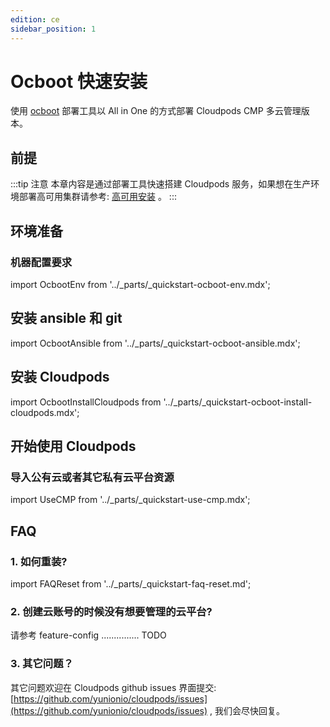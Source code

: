 ```yaml
---
edition: ce
sidebar_position: 1
---
```


# Ocboot 快速安装

使用 [ocboot](https://github.com/yunionio/ocboot) 部署工具以 All in One 的方式部署 Cloudpods CMP 多云管理版本。

## 前提

:::tip 注意
本章内容是通过部署工具快速搭建 Cloudpods 服务，如果想在生产环境部署高可用集群请参考: [高可用安装](./ha-ce/) 。
:::

## 环境准备

### 机器配置要求

import OcbootEnv from '../_parts/_quickstart-ocboot-env.mdx';

<OcbootEnv />

## 安装 ansible 和 git

import OcbootAnsible from '../_parts/_quickstart-ocboot-ansible.mdx';

<OcbootAnsible />

## 安装 Cloudpods

import OcbootInstallCloudpods from '../_parts/_quickstart-ocboot-install-cloudpods.mdx';

<OcbootInstallCloudpods productVersion="cmp" />


## 开始使用 Cloudpods

### 导入公有云或者其它私有云平台资源

import UseCMP from '../_parts/_quickstart-use-cmp.mdx';

<UseCMP />

## FAQ


### 1. 如何重装?

import FAQReset from '../_parts/_quickstart-faq-reset.md';

<FAQReset />

### 2. 创建云账号的时候没有想要管理的云平台?

请参考 feature-config  ............... TODO

### 3. 其它问题？

其它问题欢迎在 Cloudpods github issues 界面提交: [https://github.com/yunionio/cloudpods/issues](https://github.com/yunionio/cloudpods/issues) , 我们会尽快回复。
